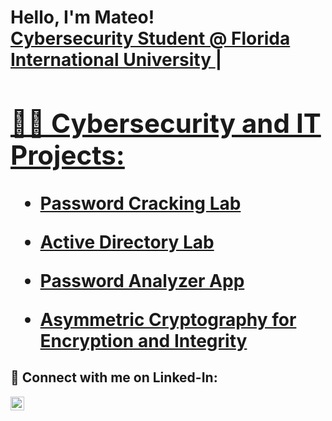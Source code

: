 <h1>Hello, I'm Mateo! <br/><a href="(https://www.linkedin.com/in/matesc/)"> Cybersecurity Student @ Florida International University </a> | <a href="(https://github.com/maateoe/)">

<h2>👨‍💻 Cybersecurity and IT Projects:</h2>

- [Password Cracking Lab](https://github.com/maateoe/JTRPasswordCracking)

- [Active Directory Lab ](https://github.com/maateoe/active-directory-lab)

- [Password Analyzer App](https://github.com/maateoe/password-analyzer-app)

- [Asymmetric Cryptography for Encryption and Integrity](https://github.com/maateoe/uses-for-asymmetric-cryptography)

  

<h2> 🤳 Connect with me on Linked-In:</h2>

[<img align="left" alt="Mateo Escobar | LinkedIn" width="22px" src="https://cdn.jsdelivr.net/npm/simple-icons@v3/icons/linkedin.svg" />][linkedin]


[linkedin]: https://www.linkedin.com/in/matesc/

<!--
**joshmadakor1/joshmadakor1** is a ✨ _special_ ✨ repository because its `README.md` (this file) appears on your GitHub profile.

Here are some ideas to get you started:

- 🔭 I’m currently working on ...
- 🌱 I’m currently learning ...
- 👯 I’m looking to collaborate on ...
- 🤔 I’m looking for help with ...
- 💬 Ask me about ...
- 📫 How to reach me: ...
- 😄 Pronouns: ...
- ⚡ Fun fact: ...
-->
